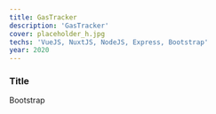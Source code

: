 ```yaml
---
title: GasTracker
description: 'GasTracker'
cover: placeholder_h.jpg
techs: 'VueJS, NuxtJS, NodeJS, Express, Bootstrap'
year: 2020
---
```


### Title
Bootstrap

